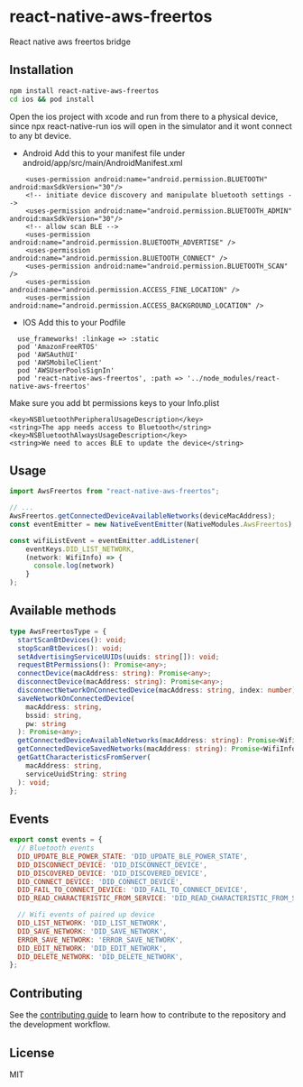 # react-native-aws-freertos

React native aws freertos bridge

## Installation

```sh
npm install react-native-aws-freertos
cd ios && pod install
```
Open the ios project with xcode and run from there to a physical device, since npx react-native-run ios will open in the simulator and it wont connect to any bt device.

- Android
Add this to your manifest file under android/app/src/main/AndroidManifest.xml
```
    <uses-permission android:name="android.permission.BLUETOOTH" android:maxSdkVersion="30"/>
    <!-- initiate device discovery and manipulate bluetooth settings -->
    <uses-permission android:name="android.permission.BLUETOOTH_ADMIN"  android:maxSdkVersion="30"/>
    <!-- allow scan BLE -->
    <uses-permission android:name="android.permission.BLUETOOTH_ADVERTISE" />
    <uses-permission android:name="android.permission.BLUETOOTH_CONNECT" />
    <uses-permission android:name="android.permission.BLUETOOTH_SCAN" />
    <uses-permission android:name="android.permission.ACCESS_FINE_LOCATION" />
    <uses-permission android:name="android.permission.ACCESS_BACKGROUND_LOCATION" />
```

- IOS
Add this to your Podfile
```
  use_frameworks! :linkage => :static
  pod 'AmazonFreeRTOS'
  pod 'AWSAuthUI'
  pod 'AWSMobileClient'
  pod 'AWSUserPoolsSignIn'
  pod 'react-native-aws-freertos', :path => '../node_modules/react-native-aws-freertos'
```

Make sure you add bt permissions keys to your Info.plist

	<key>NSBluetoothPeripheralUsageDescription</key>
	<string>The app needs access to Bluetooth</string>
	<key>NSBluetoothAlwaysUsageDescription</key>
	<string>We need to acces BLE to update the device</string>
  
## Usage

```js
import AwsFreertos from "react-native-aws-freertos";

// ...
AwsFreertos.getConnectedDeviceAvailableNetworks(deviceMacAddress);
const eventEmitter = new NativeEventEmitter(NativeModules.AwsFreertos);

const wifiListEvent = eventEmitter.addListener(
    eventKeys.DID_LIST_NETWORK,
    (network: WifiInfo) => {
      console.log(network)
    }
);
```

## Available methods
```ts
type AwsFreertosType = {
  startScanBtDevices(): void;
  stopScanBtDevices(): void;
  setAdvertisingServiceUUIDs(uuids: string[]): void;
  requestBtPermissions(): Promise<any>;
  connectDevice(macAddress: string): Promise<any>;
  disconnectDevice(macAddress: string): Promise<any>;
  disconnectNetworkOnConnectedDevice(macAddress: string, index: number): Promise<any>;
  saveNetworkOnConnectedDevice(
    macAddress: string,
    bssid: string,
    pw: string
  ): Promise<any>;
  getConnectedDeviceAvailableNetworks(macAddress: string): Promise<WifiInfo[]>;
  getConnectedDeviceSavedNetworks(macAddress: string): Promise<WifiInfo[]>;
  getGattCharacteristicsFromServer(
    macAddress: string,
    serviceUuidString: string
  ): void;
};
```

## Events
```js
export const events = {
  // Bluetooth events
  DID_UPDATE_BLE_POWER_STATE: 'DID_UPDATE_BLE_POWER_STATE',
  DID_DISCONNECT_DEVICE: 'DID_DISCONNECT_DEVICE',
  DID_DISCOVERED_DEVICE: 'DID_DISCOVERED_DEVICE',
  DID_CONNECT_DEVICE: 'DID_CONNECT_DEVICE',
  DID_FAIL_TO_CONNECT_DEVICE: 'DID_FAIL_TO_CONNECT_DEVICE',
  DID_READ_CHARACTERISTIC_FROM_SERVICE: 'DID_READ_CHARACTERISTIC_FROM_SERVICE',

  // Wifi events of paired up device
  DID_LIST_NETWORK: 'DID_LIST_NETWORK',
  DID_SAVE_NETWORK: 'DID_SAVE_NETWORK',
  ERROR_SAVE_NETWORK: 'ERROR_SAVE_NETWORK',
  DID_EDIT_NETWORK: 'DID_EDIT_NETWORK',
  DID_DELETE_NETWORK: 'DID_DELETE_NETWORK',
};
```

## Contributing

See the [contributing guide](CONTRIBUTING.md) to learn how to contribute to the repository and the development workflow.

## License

MIT
